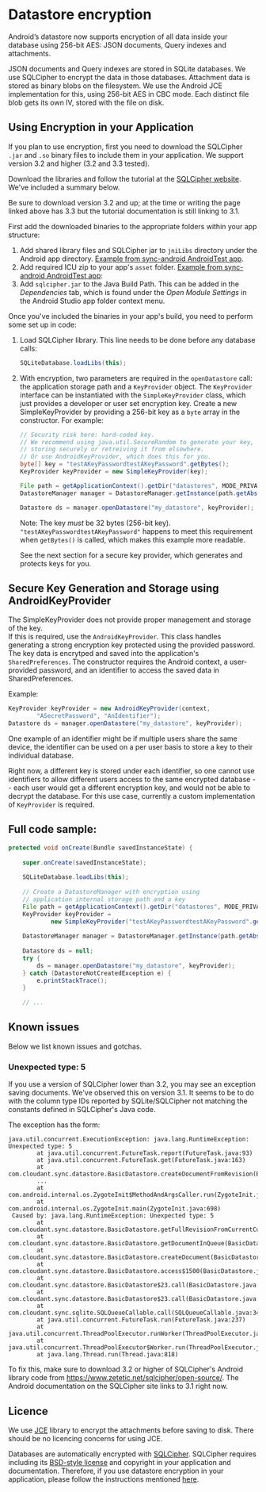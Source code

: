 # Datastore encryption

Android’s datastore now supports encryption of all data inside your database 
using 256-bit AES: JSON documents, Query indexes and attachments.

JSON documents and Query indexes are stored in SQLite databases. We use
SQLCipher to encrypt the data in those databases. Attachment data is 
stored as binary blobs on the filesystem. We use the Android JCE implementation
for this, using 256-bit AES in CBC mode. Each distinct file blob gets its
own IV, stored with the file on disk.

## Using Encryption in your Application

If you plan to use encryption, first you need to download the SQLCipher
`.jar` and `.so` binary files to include them in your application.
We support version 3.2 and higher (3.2 and 3.3 tested).

Download the libraries and follow the tutorial at the [SQLCipher website][1]. We've 
included a summary below.

[1]: https://www.zetetic.net/sqlcipher/open-source/

Be sure to download version 3.2 and up; at the time or writing the page linked above
has 3.3 but the tutorial documentation is still linking to 3.1.

First add the downloaded binaries to the appropriate folders within your app structure:

1.	Add shared library files and SQLCipher jar to `jniLibs` directory under the 
    Android app directory.  [Example from sync-android AndroidTest app][2].
2.	Add required ICU zip to your app's `asset` folder.  [Example from sync-android AndroidTest app][3]:
3.	Add `sqlcipher.jar` to the Java Build Path.  This can be added in the 
    _Dependencies_ tab, which is found under the _Open Module Settings_ in 
    the Android Studio app folder context menu.

[2]: https://github.com/cloudant/sync-android/tree/feature-encryption/AndroidTest/app/src/main/jniLibs
[3]: https://github.com/cloudant/sync-android/tree/feature-encryption/AndroidTest/app/src/main/assets

Once you've included the binaries in your app's build, you need to perform some set up in code:

1.	Load SQLCipher library.  This line needs to be done before any database calls:
    
    ```java
    SQLiteDatabase.loadLibs(this);
    ```

2.	With encryption, two parameters are required in the `openDatastore` call: the 
    application storage path and a `KeyProvider` object.  The `KeyProvider` interface 
    can be instantiated with the `SimpleKeyProvider` class, which just provides a
    developer or user set encryption key.  Create a new SimpleKeyProvider 
    by providing a 256-bit key as a `byte` array in the constructor. For example:
    
    ```java
    // Security risk here: hard-coded key.
    // We recommend using java.util.SecureRandom to generate your key, then
    // storing securely or retreiving it from elsewhere. 
    // Or use AndroidKeyProvider, which does this for you.
    byte[] key = "testAKeyPasswordtestAKeyPassword".getBytes();  
    KeyProvider keyProvider = new SimpleKeyProvider(key); 

    File path = getApplicationContext().getDir("datastores", MODE_PRIVATE);
    DatastoreManager manager = DatastoreManager.getInstance(path.getAbsolutePath());

    Datastore ds = manager.openDatastore("my_datastore", keyProvider);
    ```
    
    Note: The key _must_ be 32 bytes (256-bit key). `"testAKeyPasswordtestAKeyPassword"`
    happens to meet this requirement when `getBytes()` is called, which makes this
    example more readable.
    
    See the next section for a secure key provider, which generates and protects keys
    for you.

## Secure Key Generation and Storage using AndroidKeyProvider

The SimpleKeyProvider does not provide proper management and storage of the key.  
If this is required, use the `AndroidKeyProvider`. This class handles 
generating a strong encryption key protected using the provided password. The
key data is encrytped and saved into the application's `SharedPreferences`. The 
constructor requires the Android context, a user-provided password, and an 
identifier to access the saved data in SharedPreferences.

Example:

```java
KeyProvider keyProvider = new AndroidKeyProvider(context, 
        "ASecretPassword", "AnIdentifier");
Datastore ds = manager.openDatastore("my_datastore", keyProvider);
```

One example of an identifier might be if multiple users share the same
device, the identifier can be used on a per user basis to store a key
to their individual database.

Right now, a different key is stored under each identifier, so one cannot
use identifiers to allow different users access to the same encrypted
database -- each user would get a different encryption key, and would
not be able to decrypt the database. For this use case, currently 
a custom implementation of `KeyProvider` is required.

## Full code sample:

```java
protected void onCreate(Bundle savedInstanceState) {
 
    super.onCreate(savedInstanceState);
 
    SQLiteDatabase.loadLibs(this);
 
    // Create a DatastoreManager with encryption using 
    // application internal storage path and a key
    File path = getApplicationContext().getDir("datastores", MODE_PRIVATE);
    KeyProvider keyProvider = 
            new SimpleKeyProvider("testAKeyPasswordtestAKeyPassword".getBytes());
 
    DatastoreManager manager = DatastoreManager.getInstance(path.getAbsolutePath());
 
    Datastore ds = null;
    try {
        ds = manager.openDatastore("my_datastore", keyProvider);
    } catch (DatastoreNotCreatedException e) {
        e.printStackTrace();
    }
        
    // ...
````

## Known issues

Below we list known issues and gotchas.

### Unexpected type: 5

If you use a version of SQLCipher lower than 3.2, you may see an exception saving documents.
We've observed this on version 3.1. It seems to be to do with the column type IDs reported
by SQLite/SQLCipher not matching the constants defined in SQLCipher's Java code.

The exception has the form:

    java.util.concurrent.ExecutionException: java.lang.RuntimeException: Unexpected type: 5
            at java.util.concurrent.FutureTask.report(FutureTask.java:93)
            at java.util.concurrent.FutureTask.get(FutureTask.java:163)
            at com.cloudant.sync.datastore.BasicDatastore.createDocumentFromRevision(BasicDatastore.java:1824)
            ...
            at com.android.internal.os.ZygoteInit$MethodAndArgsCaller.run(ZygoteInit.java:903)
            at com.android.internal.os.ZygoteInit.main(ZygoteInit.java:698)
     Caused by: java.lang.RuntimeException: Unexpected type: 5
            at com.cloudant.sync.datastore.BasicDatastore.getFullRevisionFromCurrentCursor(BasicDatastore.java:1709)
            at com.cloudant.sync.datastore.BasicDatastore.getDocumentInQueue(BasicDatastore.java:284)
            at com.cloudant.sync.datastore.BasicDatastore.createDocument(BasicDatastore.java:681)
            at com.cloudant.sync.datastore.BasicDatastore.access$1500(BasicDatastore.java:65)
            at com.cloudant.sync.datastore.BasicDatastore$23.call(BasicDatastore.java:1816)
            at com.cloudant.sync.datastore.BasicDatastore$23.call(BasicDatastore.java:1812)
            at com.cloudant.sync.sqlite.SQLQueueCallable.call(SQLQueueCallable.java:34)
            at java.util.concurrent.FutureTask.run(FutureTask.java:237)
            at java.util.concurrent.ThreadPoolExecutor.runWorker(ThreadPoolExecutor.java:1112)
            at java.util.concurrent.ThreadPoolExecutor$Worker.run(ThreadPoolExecutor.java:587)
            at java.lang.Thread.run(Thread.java:818)

To fix this, make sure to download 3.2 or higher of SQLCipher's Android library code from
https://www.zetetic.net/sqlcipher/open-source/. The Android documentation on the SQLCipher
site links to 3.1 right now.

## Licence

We use [JCE][JCE] library to encrypt the attachments before
saving to disk. There should be no licencing concerns for using JCE.

Databases are automatically encrypted with
[SQLCipher][SQLCipher]. SQLCipher requires including its
[BSD-style license][BSD-style license] and copyright in your application and
documentation. Therefore, if you use datastore encryption in your application, 
please follow the instructions mentioned [here](https://www.zetetic.net/sqlcipher/open-source/).

[SQLCipher]: https://www.zetetic.net/sqlcipher/
[JCE]: http://developer.android.com/reference/javax/crypto/package-summary.html
[BSD-style license]:https://www.zetetic.net/sqlcipher/license/
